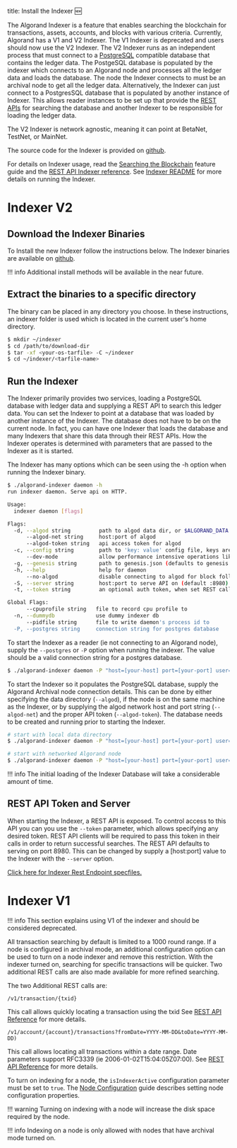 title: Install the Indexer 🆕

The Algorand Indexer is a feature that enables searching the blockchain for transactions, assets, accounts, and blocks with various criteria. Currently, Algorand has a V1 and V2 Indexer. The V1 Indexer is deprecated and users should now use the V2 Indexer. The V2 Indexer runs as an independent process that must connect to a [PostgreSQL](https://www.postgresql.org/) compatible database that contains the ledger data. The PostgeSQL database is populated by the indexer which connects to an Algorand node and processes all the ledger data and loads the database. The node the Indexer connects to must be an archival node to get all the ledger data. Alternatively, the Indexer can just connect to a PostgresSQL database that is populated by another instance of Indexer. This allows reader instances to be set up that provide the [REST APIs](../../rest-apis/indexer) for searching the database and another Indexer to be responsible for loading the ledger data.


The V2 Indexer is network agnostic, meaning it can point at BetaNet, TestNet, or MainNet. 

The source code for the Indexer is provided on [github](https://github.com/algorand/indexer).

For details on Indexer usage, read the [Searching the Blockchain](../../get-details/indexer) feature guide and the [REST API Indexer reference](../../rest-apis/indexer). See [Indexer README](https://github.com/algorand/indexer) for more details on running the Indexer.


# Indexer V2
## Download the Indexer Binaries
To Install the new Indexer follow the instructions below. The Indexer binaries are available on [github](https://github.com/algorand/indexer/releases).

!!! info
    Additional install methods will be available in the near future.

## Extract the binaries to a specific directory
The binary can be placed in any directory you choose. In these instructions, an indexer folder is used which is located in the current user's home directory.

```bash
$ mkdir ~/indexer
$ cd /path/to/download-dir
$ tar -xf <your-os-tarfile> -C ~/indexer
$ cd ~/indexer/<tarfile-name>
```

## Run the Indexer
The Indexer primarily provides two services, loading a PostgreSQL database with ledger data and supplying a REST API to search this ledger data. You can set the Indexer to point at a database that was loaded by another instance of the Indexer. The database does not have to be on the current node. In fact, you can have one Indexer that loads the database and many Indexers that share this data through their REST APIs. How the Indexer operates is determined with parameters that are passed to the Indexer as it is started.

The Indexer has many options which can be seen using the -h option when running the Indexer binary.

```bash
$ ./algorand-indexer daemon -h
run indexer daemon. Serve api on HTTP.

Usage:
  indexer daemon [flags]

Flags:
  -d, --algod string         path to algod data dir, or $ALGORAND_DATA
      --algod-net string     host:port of algod
      --algod-token string   api access token for algod
  -c, --config string        path to 'key: value' config file, keys are same as command line options
      --dev-mode             allow performance intensive operations like searching for accounts at a particular round
  -g, --genesis string       path to genesis.json (defaults to genesis.json in algod data dir if that was set)
  -h, --help                 help for daemon
      --no-algod             disable connecting to algod for block following
  -S, --server string        host:port to serve API on (default :8980) (default ":8980")
  -t, --token string         an optional auth token, when set REST calls must use this token in a bearer format, or in a 'X-Indexer-API-Token' header

Global Flags:
      --cpuprofile string   file to record cpu profile to
  -n, --dummydb             use dummy indexer db
      --pidfile string      file to write daemon's process id to
  -P, --postgres string     connection string for postgres database
```

To start the Indexer as a reader (ie not connecting to an Algorand node), supply the `--postgres` or `-P` option when running the indexer. The value should be a valid connection string for a postgres database.

```bash
$ ./algorand-indexer daemon -P "host=[your-host] port=[your-port] user=[uname] password=[password] dbname=[ledgerdb] sslmode=disable"  --no-algod
```

To start the Indexer so it populates the PostgreSQL database, supply the Algorand Archival node connection details. This can be done by either specifying the data directory (`--algod`), if the node is on the same machine as the Indexer, or by supplying the algod network host and port string (`--algod-net`) and the proper API token (`--algod-token`). The database needs to be created and running prior to starting the Indexer.

```bash
# start with local data directory
$ ./algorand-indexer daemon -P "host=[your-host] port=[your-port] user=[uname] password=[password] dbname=[ledgerdb] sslmode=disable" --algod=~/node/data

# start with networked Algorand node
$ ./algorand-indexer daemon -P "host=[your-host] port=[your-port] user=[uname] password=[password] dbname=[ledgerdb] sslmode=disable" --algod-net="http://[your-host]:[your-port]" ---algod-token="[your-api-token]

```

!!! info
    The initial loading of the Indexer Database will take a considerable amount of time.


## REST API Token and Server
When starting the Indexer, a REST API is exposed. To control access to this API you can you use the `--token` parameter, which allows specifying any desired token. REST API clients will be required to pass this token in their calls in order to return successful searches. The REST API defaults to serving on port 8980. This can be changed by supply a [host:port] value to the Indexer with the `--server` option.

[Click here for Indexer Rest Endpoint specfiles.](../../../reference/sdks/#algod-v2-and-indexer-rest-endpoints) 



# Indexer V1

!!! info
     This section explains using V1 of the indexer and should be considered deprecated.

All transaction searching by default is limited to a 1000 round range. If a node is configured in archival mode, an additional configuration option can be used to turn on a node indexer and remove this restriction. With the indexer turned on, searching for specific transactions will be quicker. Two additional REST calls are also made available for more refined searching. 

The two Additional REST calls are:

```
/v1/transaction/{txid}
```
This call allows quickly locating a transaction using the txid
See [REST API Reference](../../rest-apis/algod/v1#get-v1transactiontxid) for more details.

```
/v1/account/{account}/transactions?fromDate=YYYY-MM-DD&toDate=YYYY-MM-DD) 
```

This call allows locating all transactions within a date range. Date parameters support RFC3339 (ie 2006-01-02T15:04:05Z07:00).
See [REST API Reference](../../rest-apis/algod/v1#get-v1accountaddresstransactions) for more details.

To turn on indexing for a node, the `isIndexerActive` configuration parameter must be set to `true`. The [Node Configuration](../reference/config) guide describes setting node configuration properties.

!!! warning
     Turning on indexing with a node will increase the disk space required by the node.

!!! info
    Indexing on a node is only allowed with nodes that have archival mode turned on.
